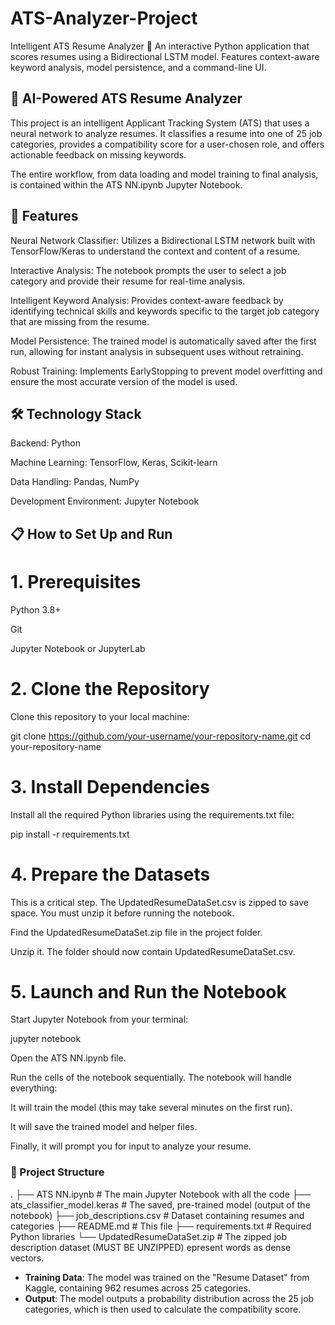 # ATS-Analyzer-Project
Intelligent ATS Resume Analyzer 🧠 An interactive Python application that scores resumes using a Bidirectional LSTM model. Features context-aware keyword analysis, model persistence, and a command-line UI.


## 🧠 AI-Powered ATS Resume Analyzer
This project is an intelligent Applicant Tracking System (ATS) that uses a neural network to analyze resumes. It classifies a resume into one of 25 job categories, provides a compatibility score for a user-chosen role, and offers actionable feedback on missing keywords.

The entire workflow, from data loading and model training to final analysis, is contained within the ATS NN.ipynb Jupyter Notebook.

## 🚀 Features
Neural Network Classifier: Utilizes a Bidirectional LSTM network built with TensorFlow/Keras to understand the context and content of a resume.

Interactive Analysis: The notebook prompts the user to select a job category and provide their resume for real-time analysis.

Intelligent Keyword Analysis: Provides context-aware feedback by identifying technical skills and keywords specific to the target job category that are missing from the resume.

Model Persistence: The trained model is automatically saved after the first run, allowing for instant analysis in subsequent uses without retraining.

Robust Training: Implements EarlyStopping to prevent model overfitting and ensure the most accurate version of the model is used.

## 🛠️ Technology Stack
Backend: Python

Machine Learning: TensorFlow, Keras, Scikit-learn

Data Handling: Pandas, NumPy

Development Environment: Jupyter Notebook

## 📋 How to Set Up and Run
# 1. Prerequisites
Python 3.8+

Git

Jupyter Notebook or JupyterLab

# 2. Clone the Repository
Clone this repository to your local machine:

git clone https://github.com/your-username/your-repository-name.git
cd your-repository-name

# 3. Install Dependencies
Install all the required Python libraries using the requirements.txt file:

pip install -r requirements.txt

# 4. Prepare the Datasets
This is a critical step. The UpdatedResumeDataSet.csv is zipped to save space. You must unzip it before running the notebook.

Find the UpdatedResumeDataSet.zip file in the project folder.

Unzip it. The folder should now contain UpdatedResumeDataSet.csv.

# 5. Launch and Run the Notebook
Start Jupyter Notebook from your terminal:

jupyter notebook

Open the ATS NN.ipynb file.

Run the cells of the notebook sequentially. The notebook will handle everything:

It will train the model (this may take several minutes on the first run).

It will save the trained model and helper files.

Finally, it will prompt you for input to analyze your resume.

### 📂 Project Structure
.
├── ATS NN.ipynb                    # The main Jupyter Notebook with all the code
├── ats_classifier_model.keras      # The saved, pre-trained model (output of the notebook)
├── job_descriptions.csv            # Dataset containing resumes and categories
├── README.md                       # This file
├── requirements.txt                # Required Python libraries
└── UpdatedResumeDataSet.zip        # The zipped job description dataset (MUST BE UNZIPPED)
epresent words as dense vectors.
* **Training Data**: The model was trained on the "Resume Dataset" from Kaggle, containing 962 resumes across 25 categories.
* **Output**: The model outputs a probability distribution across the 25 job categories, which is then used to calculate the compatibility score.
